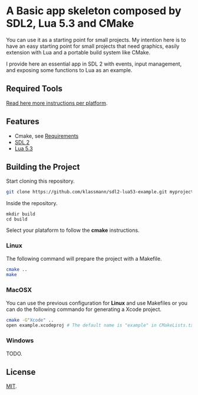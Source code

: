# A Basic app skeleton composed by SDL2, Lua 5.3 and CMake
You can use it as a starting point for small projects. My intention here is to have an easy starting point for small projects that need graphics, easily extension with Lua and a portable build system like CMake.

I provide here an essential app in SDL 2 with events, input management, and exposing some functions to Lua as an example.

## Required Tools
[Read here more instructions per platform](REQUIREMENTS.md).

## Features
- Cmake, see [Requirements](REQUIREMENTS.md)
- [SDL 2](INSTALL_SDL2.md)
- [Lua 5.3](INSTALL_LUA.md)

## Building the Project
Start cloning this repository.

```sh
git clone https://github.com/klassmann/sdl2-lua53-example.git myproject
```

Inside the repository.

```
mkdir build
cd build
```

Select your plataform to follow the **cmake** instructions.

### Linux
The following command will prepare the project with a Makefile.
```sh
cmake ..
make
```

### MacOSX
You can use the previous configuration for **Linux** and use Makefiles or you can do the following commando for generating a Xcode project.
```sh
cmake -G"Xcode" ..
open example.xcodeproj # The default name is "example" in CMakeLists.txt
```

### Windows
TODO.

## License
[MIT](LICENSE).
